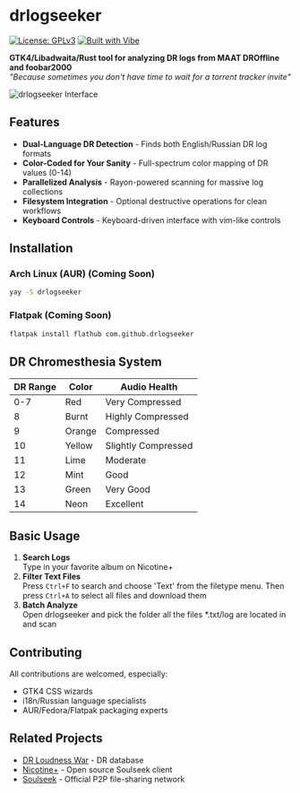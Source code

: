 # drlogseeker

[![License: GPLv3](https://img.shields.io/badge/License-GPLv3-blue.svg)](https://www.gnu.org/licenses/gpl-3.0)
[![Built with Vibe](https://img.shields.io/badge/Vibe-Coded-ff69b4)](https://cursor.so)

**GTK4/Libadwaita/Rust tool for analyzing DR logs from MAAT DROffline and foobar2000**  
*"Because sometimes you don't have time to wait for a torrent tracker invite"*

![drlogseeker Interface](https://github.com/user-attachments/assets/aae0a156-b317-4e57-8946-1d2f5bd9c99a)

## Features
- **Dual-Language DR Detection** - Finds both English/Russian DR log formats
- **Color-Coded for Your Sanity** - Full-spectrum color mapping of DR values (0-14)
- **Parallelized Analysis** - Rayon-powered scanning for massive log collections
- **Filesystem Integration** - Optional destructive operations for clean workflows
- **Keyboard Controls** - Keyboard-driven interface with vim-like controls

## Installation

### Arch Linux (AUR) (Coming Soon)
```bash
yay -S drlogseeker
```

### Flatpak (Coming Soon)
```bash
flatpak install flathub com.github.drlogseeker
```

## DR Chromesthesia System

| DR Range | Color       | Audio Health         |
|----------|-------------|----------------------|
| 0-7      | Red      | Very Compressed      |
| 8        | Burnt    | Highly Compressed    |
| 9        | Orange   | Compressed           |
| 10       | Yellow   | Slightly Compressed  |
| 11       | Lime     | Moderate             |
| 12       | Mint     | Good                 |
| 13       | Green    | Very Good            |
| 14       | Neon     | Excellent            |

## Basic Usage
1. **Search Logs**  
   Type in your favorite album on Nicotine+
2. **Filter Text Files**  
   Press `Ctrl+F` to search and choose 'Text' from the filetype menu. Then press `Ctrl+A` to select all files and download them
3. **Batch Analyze**  
   Open drlogseeker and pick the folder all the files *.txt/log are located in and scan

## Contributing
All contributions are welcomed, especially:
- GTK4 CSS wizards
- i18n/Russian language specialists
- AUR/Fedora/Flatpak packaging experts

## Related Projects
- [DR Loudness War](https://dr.loudness-war.info/) - DR database
- [Nicotine+](https://nicotine-plus.org/) - Open source Soulseek client
- [Soulseek](https://www.slsknet.org/) - Official P2P file-sharing network

